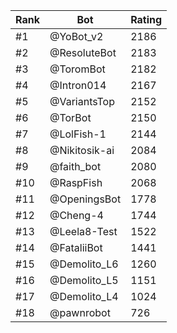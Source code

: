 Rank|Bot|Rating
---|---|---
#1|@YoBot_v2|2186
#2|@ResoluteBot|2183
#3|@ToromBot|2182
#4|@Intron014|2167
#5|@VariantsTop|2152
#6|@TorBot|2150
#7|@LolFish-1|2144
#8|@Nikitosik-ai|2084
#9|@faith_bot|2080
#10|@RaspFish|2068
#11|@OpeningsBot|1778
#12|@Cheng-4|1744
#13|@Leela8-Test|1522
#14|@FataliiBot|1441
#15|@Demolito_L6|1260
#16|@Demolito_L5|1151
#17|@Demolito_L4|1024
#18|@pawnrobot|726
